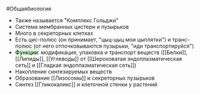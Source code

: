 #Общаябиология 
- Также называется "Комплекс Гольджи"
- Система мембранных цистерн и пузырьков
- Много в секреторных клетках
- Есть цис-полюс (он принимает, "цыц-цыц мои цыплятки") и транс-полюс (от него отпочковываются пузырьки, "иди транспортируйся")
- <mark style="background: #BBFABBA6;">Функции</mark>: модификация, упаковка и транспорт веществ ([[Белки]], [[Липиды]], [[Углеводы]] от [[Шероховатая эндоплазматическая сеть]] и [[Гладкая эндоплазматическая сеть]])
- Накопление синтезируемых веществ
- Образование [[Лизосомы]] и секреторных пузырьков
- Синтез [[Гликокаликс]] и клеточной стенки у растений